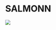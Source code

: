 # SALMONN

<div style='display:flex; gap: 0.25rem; '>
<a href='https://797dfd5a4391643788.gradio.live'><img src='https://img.shields.io/badge/gradio-Demo-blue'></a>
</div>

